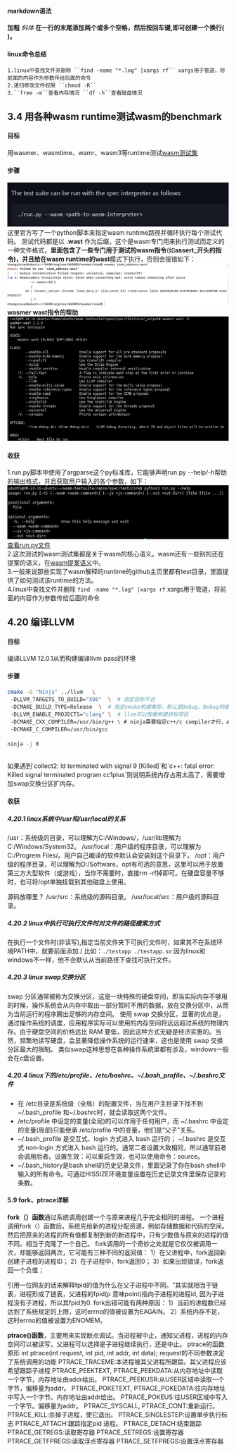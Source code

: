 ﻿#### markdown语法

**加粗**  *斜体*
**在一行的末尾添加两个或多个空格，然后按回车键,即可创建一个换行(<br>)。**

#### linux命令总结
    1.linux中查找文件并删除 ``find -name "*.log" |xargs rf`` xargs用于管道，将前面的内容作为参数传给后面的命令
    2.递归修改文件权限 ``chmod -R``
    3.``free -m``查看内存情况 ``df -h``查看磁盘情况

## 3.4 用各种wasm runtime测试wasm的benchmark  
#### 目标    
用wasmer、wasmtime、wamr、wasm3等runtime测试[wasm测试集](https://github.com/WebAssembly/spec/tree/main/test/core 'wasm')
#### 步骤
![](./assets/experiment/3.4/wasmtest1.jpg)   
这里官方写了一个python脚本来指定wasm runtime路径并循环执行每个测试代码。
测试代码都是以 **.wast** 作为后缀，这个是wasm专门用来执行测试而定义的一种文件格式，**里面包含了一些专门用于测试的wasm指令**(如**assert_**开头的指令)，并且给在wasm runtime的**wast**模式下执行，否则会报错如下： 
![](./assets/experiment/3.4/wasmtest2.jpg)   
**wasmer wast指令的帮助**    
![](./assets/experiment/3.4/wasmtest4.jpg)    
#### 收获    
1.run.py脚本中使用了argparse这个py标准库，它能够声明run.py --help/-h帮助的输出格式，并且获取用户输入的各个参数，如下：
![](./assets/experiment/3.4/wasmtest3.jpg)      
[查看run.py文件](./assets/experiment/3.4/run.py)      
2.这次测试的wasm测试集都是关于wasm的核心语义。wasm还有一些别的还在提案的语义，在[wasm提案语义](https://github.com/WebAssembly/proposals/blob/main/README.md)中。    
3.一般来说那些实现了wasm解释的runtime的github主页里都有test目录，里面提供了如何测试该runtime的方法。    
4.linux中查找文件并删除 ``find -name "*.log" |xargs rf`` xargs用于管道，将前面的内容作为参数传给后面的命令   

## 4.20 编译LLVM
#### 目标  
编译LLVM 12.0.1从而构建编译llvm pass的环境
#### 步骤
```bash
cmake -G "Ninja" ../llvm   \   
 -DLLVM_TARGETS_TO_BUILD="X86"  \  # 指定目标平台
 -DCMAKE_BUILD_TYPE=Release  \  # 指定cmake构建类型，默认是Debug，Debug构建会很慢
 -DLLVM_ENABLE_PROJECTS="clang" \  # llvm可以按需构建目标项目
 -DCMAKE_CXX_COMPILER=/usr/bin/g++ \ # ninja需要指定c++/c compiler才行，asm compiler没用到，不指定也行 而linux自带的Unix Makefiles则不用，因为系统有
 -DCMAKE_C_COMPILER=/usr/bin/gcc 

ninja -j 8
```
<br>
如果遇到`collect2: ld terminated with signal 9 [Killed]`和`c++: fatal error: Killed signal terminated program cc1plus`则说明系统内存占用太高了，需要增加swap交换分区扩内存。

#### 收获
##### 4.20.1 linux系统中/usr和/usr/local的关系
/usr：系统级的目录，可以理解为C:/Windows/，/usr/lib理解为C:/Windows/System32。
/usr/local：用户级的程序目录，可以理解为C:/Progrem Files/。用户自己编译的软件默认会安装到这个目录下。
/opt：用户级的程序目录，可以理解为D:/Software，opt有可选的意思，这里可以用于放置第三方大型软件（或游戏），当你不需要时，直接rm -rf掉即可。在硬盘容量不够时，也可将/opt单独挂载到其他磁盘上使用。

源码放哪里？
/usr/src：系统级的源码目录。
/usr/local/src：用户级的源码目录。

##### 4.20.2 linux中执行可执行文件时对文件的路径搜索方式
在执行一个文件时(非读写),指定当前文件夹下可执行文件时，如果其不在系统环境PATH中，就要前面添加./
比如：``` ./testapp ./testapp.so ```
因为linux和windows不一样，他不会默认从当前路径下查找可执行文件。

##### 4.20.3 linux swap交换分区
swap 分区通常被称为交换分区，这是一块特殊的硬盘空间，即当实际内存不够用的时候，操作系统会从内存中取出一部分暂时不用的数据，放在交换分区中，从而为当前运行的程序腾出足够的内存空间。
使用 swap 交换分区，显著的优点是，通过操作系统的调度，应用程序实际可以使用的内存空间将远远超过系统的物理内存。由于硬盘空间的价格远比 RAM 要低，因此这种方式无疑是经济实惠的。当然，频繁地读写硬盘，会显著降低操作系统的运行速率，这也是使用 swap 交换分区最大的限制。
类似swap这种思想在各种操作系统里都有涉及，windows一般会在c盘设置。

##### 4.20.4 linux下的/etc/profile、/etc/bashrc、~/.bash_profile、~/.bashrc文件
- 在 /etc目录是系统级（全局）的配置文件，当在用户主目录下找不到~/.bash_profile 和~/.bashrc时，就会读取这两个文件。
- /etc/profile 中设定的变量(全局)的可以作用于任何用户，而 ~/.bashrc 中设定的变量(局部)只能继承 /etc/profile 中的变量，他们是“父子”关系。
- ~/.bash_profile 是交互式、login 方式进入 bash 运行的； ~/.bashrc 是交互式 non-login 方式进入 bash 运行的。通常二者设置大致相同，所以通常前者会调用后者。设置生效：可以重启生效，也可以使用命令：source。
- ~/.bash_history是bash shell的历史记录文件，里面记录了你在bash shell中输入的所有命令。可通过HISSIZE环境变量设置在历史记录文件里保存记录的条数。

#### 5.9 fork、ptrace详解
**fork（）函数**通过系统调用创建一个与原来进程几乎完全相同的进程。
一个进程调用fork（）函数后，系统先给新的进程分配资源，例如存储数据和代码的空间。然后把原来的进程的所有值都复制到新的新进程中，只有少数值与原来的进程的值不同。相当于克隆了一个自己。
fork调用的一个奇妙之处就是它仅仅被调用一次，却能够返回两次，它可能有三种不同的返回值：
    1）在父进程中，fork返回新创建子进程的进程ID；
    2）在子进程中，fork返回0；
    3）如果出现错误，fork返回一个负值；
  
引用一位网友的话来解释fpid的值为什么在父子进程中不同。“其实就相当于链表，进程形成了链表，父进程的fpid(p 意味point)指向子进程的进程id, 因为子进程没有子进程，所以其fpid为0.
    fork出错可能有两种原因：
    1）当前的进程数已经达到了系统规定的上限，这时errno的值被设置为EAGAIN。
    2）系统内存不足，这时errno的值被设置为ENOMEM。 

**ptrace()函数**，主要用来实现断点调试。当进程被中止，通知父进程，进程的内存空间可以被读写，父进程可以选择是子进程继续执行，还是中止。
ptrace的函数原形 int ptrace(int request, int pid, int addr, int data); 
request的不同参数决定了系统调用的功能 
PTRACE_TRACEME:本进程被其父进程所跟踪。其父进程应该希望跟踪子进程
PTRACE_PEEKTEXT, PTRACE_PEEKDATA:从内存地址中读取一个字节，内存地址由addr给出。
PTRACE_PEEKUSR:从USER区域中读取一个字节，偏移量为addr。
PTRACE_POKETEXT, PTRACE_POKEDATA:往内存地址中写入一个字节。内存地址由addr给出。
PTRACE_POKEUS:往USER区域中写入一个字节。偏移量为addr。
PTRACE_SYSCALL, PTRACE_CONT:重新运行。
PTRACE_KILL:杀掉子进程，使它退出。
PTRACE_SINGLESTEP:设置单步执行标志
PTRACE_ATTACH:跟踪指定pid 进程。
PTRACE_DETACH:结束跟踪
PTRACE_GETREGS:读取寄存器
PTRACE_SETREGS:设置寄存器
PTRACE_GETFPREGS:读取浮点寄存器
PTRACE_SETFPREGS:设置浮点寄存器